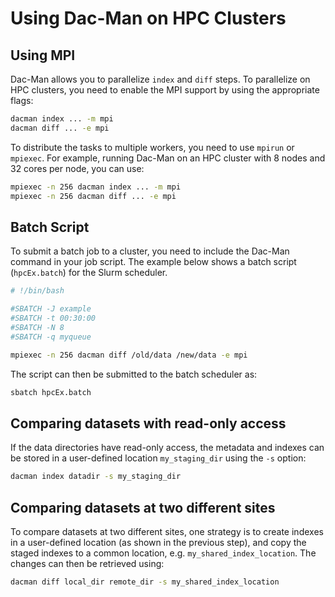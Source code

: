 # Using Dac-Man on HPC Clusters

## Using MPI

Dac-Man allows you to parallelize `index` and `diff` steps.
To parallelize on HPC clusters, you need to enable the MPI support
by using the appropriate flags:

```sh
dacman index ... -m mpi
dacman diff ... -e mpi
```

To distribute the tasks to multiple workers, you need to use `mpirun` or `mpiexec`.
For example, running Dac-Man on an HPC cluster with 8 nodes and 32 cores per node,
you can use:

```sh
mpiexec -n 256 dacman index ... -m mpi
mpiexec -n 256 dacman diff ... -e mpi
```

## Batch Script

To submit a batch job to a cluster,
you need to include the Dac-Man command in your job script.
The example below shows a batch script (`hpcEx.batch`) for the Slurm scheduler.

```sh
# !/bin/bash

#SBATCH -J example
#SBATCH -t 00:30:00
#SBATCH -N 8
#SBATCH -q myqueue

mpiexec -n 256 dacman diff /old/data /new/data -e mpi
```

The script can then be submitted to the batch scheduler as:

```sh
sbatch hpcEx.batch
```

## Comparing datasets with read-only access

If the data directories have read-only access,
the metadata and indexes can be stored in a user-defined location `my_staging_dir` using the `-s` option:

```sh
dacman index datadir -s my_staging_dir
```

## Comparing datasets at two different sites

To compare datasets at two different sites,
one strategy is to create indexes in a user-defined location (as shown in the previous step),
and copy the staged indexes to a common location, e.g. `my_shared_index_location`.
The changes can then be retrieved using:

```sh
dacman diff local_dir remote_dir -s my_shared_index_location
```
